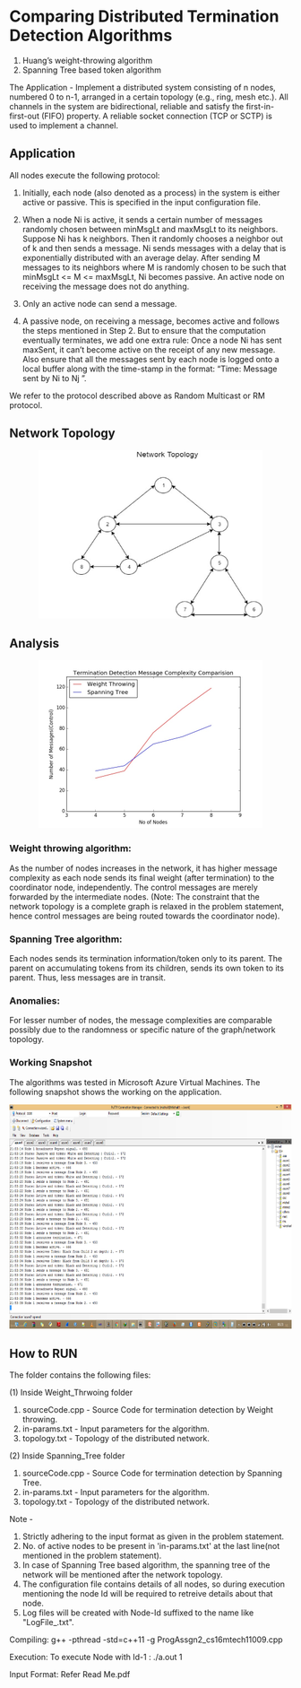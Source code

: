# Comparing Distributed Termination Detection Algorithms

1. Huang’s weight-throwing algorithm
2. Spanning Tree based token algorithm

The Application - 
Implement a distributed system consisting of n nodes, numbered 0 to n-1, arranged in a certain topology (e.g., ring, mesh etc.).
All channels in the system are bidirectional, reliable and satisfy the first-in-first-out (FIFO) property.
A reliable socket connection (TCP or SCTP) is used to implement a channel. 

## Application
All nodes execute the following protocol:

1. Initially, each node (also denoted as a process) in the system is either active or passive. This is
specified in the input configuration file.

2. When a node Ni is active, it sends a certain number of messages randomly chosen between
minMsgLt and maxMsgLt to its neighbors. Suppose Ni has k neighbors. Then it randomly
chooses a neighbor out of k and then sends a message. Ni sends messages with a delay that is
exponentially distributed with an average delay. After sending M messages to its neighbors
where M is randomly chosen to be such that minMsgLt <= M <= maxMsgLt, Ni becomes passive.
An active node on receiving the message does not do anything.

3. Only an active node can send a message.

4. A passive node, on receiving a message, becomes active and follows the steps mentioned in Step 2.
But to ensure that the computation eventually terminates, we add one extra rule: Once a node Ni
has sent maxSent, it can’t become active on the receipt of any new message.
Also ensure that all the messages sent by each node is logged onto a local buffer along with the
time-stamp in the format: “Time: Message sent by Ni to Nj ”.

We refer to the protocol described above as Random Multicast or RM protocol.

## Network Topology 
<p align="center"> <img src="https://github.com/MrinalAich/Distributed-Computing/blob/master/Termination%20Detection/Figures/network-topology.jpg" width="400" height="300" /> </p>

## Analysis
<p align="center"> <img src="https://github.com/MrinalAich/Distributed-Computing/blob/master/Termination%20Detection/Figures/comaprison-figure.jpeg" width="400" height="300" /> </p>

### Weight throwing algorithm:
As the number of nodes increases in the network, it has higher message complexity as each node sends its final weight (after termination) to the coordinator node, independently. The control messages are merely forwarded by the intermediate nodes. 
(Note: The constraint that the network topology is a complete graph is relaxed in the problem statement, hence control messages are being routed towards the coordinator node).

### Spanning Tree algorithm:
Each nodes sends its termination information/token only to its parent. The parent on accumulating tokens from its children, sends its own token to its parent. Thus, less messages are in transit. 

### Anomalies:
For lesser number of nodes, the message complexities are comparable possibly due to the randomness or specific nature of the graph/network topology.

### Working Snapshot
The algorithms was tested in Microsoft Azure Virtual Machines. The following snapshot shows the working on the application.
<p align="center"> <img src="https://github.com/MrinalAich/Distributed-Computing/blob/master/Termination%20Detection/Figures/azure_remote_VM_at_microsoft_cloud_logFile.png" width="700" height="400" /> </p>

## How to RUN 
The folder contains the following files:

(1) Inside Weight_Thrwoing folder
1. sourceCode.cpp - Source Code for termination detection by Weight throwing.
2. in-params.txt - Input parameters for the algorithm.
3. topology.txt - Topology of the distributed network.

(2) Inside Spanning_Tree folder
1. sourceCode.cpp - Source Code for termination detection by Spanning Tree.
2. in-params.txt - Input parameters for the algorithm.
3. topology.txt - Topology of the distributed network.

Note - 
1. Strictly adhering to the input format as given in the problem statement.
2. No. of active nodes to be present in 'in-params.txt' at the last line(not mentioned in the problem statement).
3. In case of Spanning Tree based algorithm, the spanning tree of the network will be mentioned after the network topology.
4. The configuration file contains details of all nodes, so during execution mentioning the node Id will be required to retreive details about that node.
5. Log files will be created with Node-Id suffixed to the name like "LogFile_<NodeId>.txt".
  
Compiling: g++ -pthread -std=c++11 -g ProgAssgn2_cs16mtech11009.cpp

Execution: To execute Node with Id-1 : ./a.out 1

Input Format: Refer Read Me.pdf
